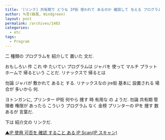 ```yaml
---
title: '[リンク] 共有期で どうな IP街 使われて あるのか 確認して 与える プログラム (リナックス のも あり)'
author: 녹풍(綠風, Windgreen)
layout: post
permalink: /archives/1483
categories:
  - etc
tags:
  - Program
---
```

二 種類の プログラムを 紹介して 置いた 文だ. 

おもしろい 件 これ 中 たいてい プログラムは ジャバを 使って マルチ プラットホームで 帰るという ことだ. リナックスで 帰るとは 

勿論 ジャバが 敷かれて あると する. リナックスなの jre街 基本に 設置される 場合が 多いから 何. 

ヨトンガンに, プリンター IP街 何やら 捜す 時 有用な の ようだ. 勿論 共有期 管理者 権限が あったら こういう プログラム なく 金榜 プリンターの IPを 捜す 数 あるが 言葉だ. 

下は 紹介文の リンクだ. 

<a target="_top" href="http://mastmanban.tistory.com/595">▲IP 使用 可否を 確認 すること ある IP Scan(IP スキャン)</a>
